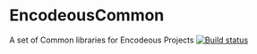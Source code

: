 # EncodeousCommon
A set of Common libraries for Encodeous Projects
[![Build status](https://ci.appveyor.com/api/projects/status/ud0p3uyjrpcehd14?svg=true)](https://ci.appveyor.com/project/Encodeous/encodeouscommon)
